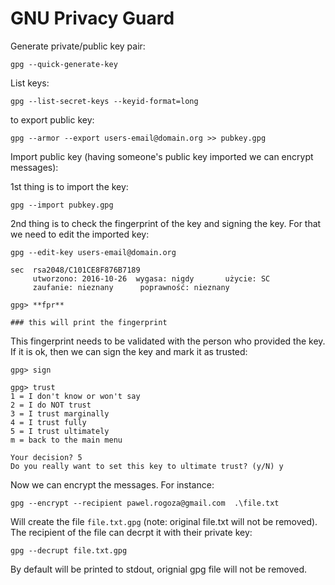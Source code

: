 
# GNU Privacy Guard

Generate private/public key pair:

```shell
gpg --quick-generate-key
```

List keys:

```shell
gpg --list-secret-keys --keyid-format=long
```

to export public key:

```shell
gpg --armor --export users-email@domain.org >> pubkey.gpg
```

Import public key (having someone's public key imported we can encrypt messages):

1st thing is to import the key:

```shell
gpg --import pubkey.gpg
```

2nd thing is to check the fingerprint of the key and signing the key. For that we need to edit the imported key:

```
gpg --edit-key users-email@domain.org

sec  rsa2048/C101CE8F876B7189
     utworzono: 2016-10-26  wygasa: nigdy       użycie: SC
     zaufanie: nieznany      poprawność: nieznany

gpg> **fpr**

### this will print the fingerprint
```

This fingerprint needs to be validated with the person who provided the key.
If it is ok, then we can sign the key and mark it as trusted:

```
gpg> sign

gpg> trust
1 = I don't know or won't say
2 = I do NOT trust
3 = I trust marginally
4 = I trust fully
5 = I trust ultimately
m = back to the main menu

Your decision? 5
Do you really want to set this key to ultimate trust? (y/N) y
```

Now we can encrypt the messages. For instance:

```shell
gpg --encrypt --recipient pawel.rogoza@gmail.com  .\file.txt
```

Will create the file `file.txt.gpg` (note: original file.txt will not be removed).
The recipient of the file can decrpt it with their private key:

```shell
gpg --decrupt file.txt.gpg
```

By default will be printed to stdout, orignial gpg file will not be removed.

